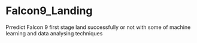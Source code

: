 # Falcon9_Landing
Prredict  Falcon 9 first stage land successfully or not with some of machine learning and data analysing techniques 
